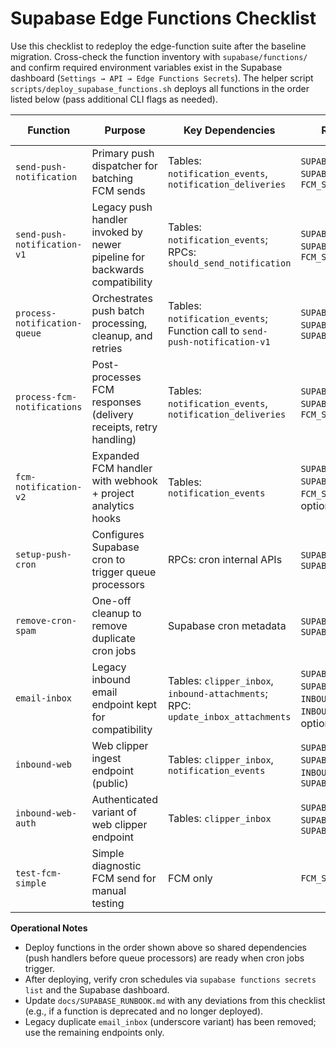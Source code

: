 # Supabase Edge Functions Checklist

Use this checklist to redeploy the edge-function suite after the baseline migration. Cross-check the function inventory with `supabase/functions/` and confirm required environment variables exist in the Supabase dashboard (`Settings → API → Edge Functions Secrets`). The helper script `scripts/deploy_supabase_functions.sh` deploys all functions in the order listed below (pass additional CLI flags as needed).

| Function | Purpose | Key Dependencies | Required Env Vars | Deployment Command |
|----------|---------|------------------|-------------------|--------------------|
| `send-push-notification` | Primary push dispatcher for batching FCM sends | Tables: `notification_events`, `notification_deliveries` | `SUPABASE_URL`, `SUPABASE_SERVICE_ROLE_KEY`, `FCM_SERVICE_ACCOUNT_KEY` | `supabase functions deploy send-push-notification` |
| `send-push-notification-v1` | Legacy push handler invoked by newer pipeline for backwards compatibility | Tables: `notification_events`; RPCs: `should_send_notification` | `SUPABASE_URL`, `SUPABASE_SERVICE_ROLE_KEY`, `FCM_SERVICE_ACCOUNT_KEY` | `supabase functions deploy send-push-notification-v1` |
| `process-notification-queue` | Orchestrates push batch processing, cleanup, and retries | Tables: `notification_events`; Function call to `send-push-notification-v1` | `SUPABASE_URL`, `SUPABASE_SERVICE_ROLE_KEY`, `SUPABASE_ANON_KEY` | `supabase functions deploy process-notification-queue` |
| `process-fcm-notifications` | Post-processes FCM responses (delivery receipts, retry handling) | Tables: `notification_events`, `notification_deliveries` | `SUPABASE_URL`, `SUPABASE_SERVICE_ROLE_KEY`, `FCM_SERVICE_ACCOUNT_KEY` | `supabase functions deploy process-fcm-notifications` |
| `fcm-notification-v2` | Expanded FCM handler with webhook + project analytics hooks | Tables: `notification_events` | `SUPABASE_URL`, `SUPABASE_SERVICE_ROLE_KEY`, `FCM_SERVICE_ACCOUNT_KEY`, optional `WEBHOOK_SECRET` | `supabase functions deploy fcm-notification-v2` |
| `setup-push-cron` | Configures Supabase cron to trigger queue processors | RPCs: cron internal APIs | `SUPABASE_URL`, `SUPABASE_SERVICE_ROLE_KEY` | `supabase functions deploy setup-push-cron` |
| `remove-cron-spam` | One-off cleanup to remove duplicate cron jobs | Supabase cron metadata | `SUPABASE_URL`, `SUPABASE_SERVICE_ROLE_KEY` | `supabase functions deploy remove-cron-spam` |
| `email-inbox` | Legacy inbound email endpoint kept for compatibility | Tables: `clipper_inbox`, `inbound-attachments`; RPC: `update_inbox_attachments` | `SUPABASE_URL`, `SUPABASE_SERVICE_ROLE_KEY`, `INBOUND_PARSE_SECRET`, `INBOUND_HMAC_SECRET`, optional `ALLOWED_ORIGIN` | `supabase functions deploy email-inbox` |
| `inbound-web` | Web clipper ingest endpoint (public) | Tables: `clipper_inbox`, `notification_events` | `SUPABASE_URL`, `SUPABASE_SERVICE_ROLE_KEY`, `INBOUND_PARSE_SECRET`, `SUPABASE_ANON_KEY` | `supabase functions deploy inbound-web` |
| `inbound-web-auth` | Authenticated variant of web clipper endpoint | Tables: `clipper_inbox` | `SUPABASE_URL`, `SUPABASE_SERVICE_ROLE_KEY`, `SUPABASE_ANON_KEY` | `supabase functions deploy inbound-web-auth` |
| `test-fcm-simple` | Simple diagnostic FCM send for manual testing | FCM only | `FCM_SERVICE_ACCOUNT_KEY` | `supabase functions deploy test-fcm-simple` |

**Operational Notes**
- Deploy functions in the order shown above so shared dependencies (push handlers before queue processors) are ready when cron jobs trigger.
- After deploying, verify cron schedules via `supabase functions secrets list` and the Supabase dashboard.
- Update `docs/SUPABASE_RUNBOOK.md` with any deviations from this checklist (e.g., if a function is deprecated and no longer deployed).
- Legacy duplicate `email_inbox` (underscore variant) has been removed; use the remaining endpoints only.
